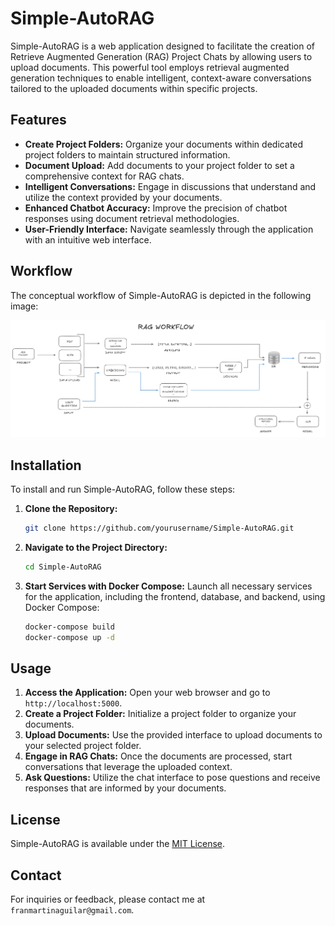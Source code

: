 # Simple-AutoRAG

Simple-AutoRAG is a web application designed to facilitate the creation of Retrieve Augmented Generation (RAG) Project Chats by allowing users to upload documents. This powerful tool employs retrieval augmented generation techniques to enable intelligent, context-aware conversations tailored to the uploaded documents within specific projects.

## Features

- **Create Project Folders:** Organize your documents within dedicated project folders to maintain structured information.
- **Document Upload:** Add documents to your project folder to set a comprehensive context for RAG chats.
- **Intelligent Conversations:** Engage in discussions that understand and utilize the context provided by your documents.
- **Enhanced Chatbot Accuracy:** Improve the precision of chatbot responses using document retrieval methodologies.
- **User-Friendly Interface:** Navigate seamlessly through the application with an intuitive web interface.

## Workflow

The conceptual workflow of Simple-AutoRAG is depicted in the following image:

![Workflow](./img/workflow.png)

## Installation

To install and run Simple-AutoRAG, follow these steps:

1. **Clone the Repository:**

    ```bash
    git clone https://github.com/yourusername/Simple-AutoRAG.git
    ```

2. **Navigate to the Project Directory:**

    ```bash
    cd Simple-AutoRAG
    ```

3. **Start Services with Docker Compose:** Launch all necessary services for the application, including the frontend, database, and backend, using Docker Compose:

    ```bash
    docker-compose build
    docker-compose up -d
    ```

## Usage

1. **Access the Application:** Open your web browser and go to `http://localhost:5000`.
2. **Create a Project Folder:** Initialize a project folder to organize your documents.
3. **Upload Documents:** Use the provided interface to upload documents to your selected project folder.
4. **Engage in RAG Chats:** Once the documents are processed, start conversations that leverage the uploaded context.
5. **Ask Questions:** Utilize the chat interface to pose questions and receive responses that are informed by your documents.

## License

Simple-AutoRAG is available under the [MIT License](LICENSE).

## Contact

For inquiries or feedback, please contact me at `franmartinaguilar@gmail.com`.
